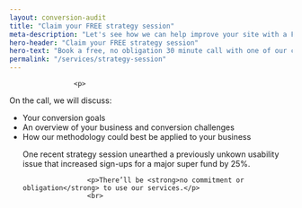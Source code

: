```yaml
---
layout: conversion-audit
title: "Claim your FREE strategy session"
meta-description: "Let's see how we can help improve your site with a FREE strategy session"
hero-header: "Claim your FREE strategy session"
hero-text: "Book a free, no obligation 30 minute call with one of our conversion experts"
permalink: "/services/strategy-session"
---
```

			
					<p>
On the call, we will discuss:
</p>
				<ul class="list">
<li>Your conversion goals</li>
<li>An overview of your business and conversion challenges</li>
<li>How our methodology could best be applied to your business</li>
			
				

<p>
One recent strategy session unearthed a previously unkown usability issue that increased sign-ups for a major super fund by 25%.
</p>

					<p>There’ll be <strong>no commitment or obligation</strong> to use our services.</p>
					<br>